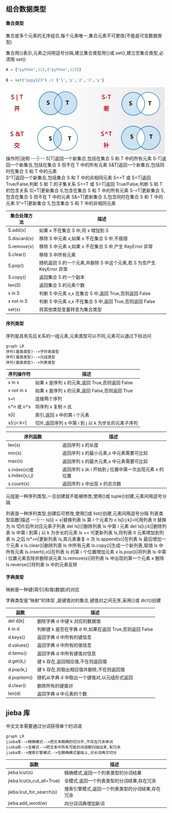 ## 组合数据类型

#### 集合类型

集合是多个元素的无序组合,每个元素唯一,集合元素不可更改(不能是可变数据类型)

集合用{}表示,元素之间用逗号分隔,建立集合类型用{}或 set(),建立空集合类型,必须用 set()

```python
A = {"python",123,("python",123)}

B = set("pypy123") // {'1','p','2','3','y'}
```

![image](images/集合操作符.png)
操作符|说明
---|---
S\|T|返回一个新集合,包括在集合 S 和 T 中的所有元素
S-T|返回一个新集合,包括在集合 S 但不在 T 中的所有元素
S&T|返回一个新集合,包括同时在集合 S 和 T 中的元素  
S^T|返回一个新集合,包括集合 S 和 T 中的非相同元素
S<=T 或 S<T|返回 True/False,判断 S 和 T 的子集关系
S>=T 或 S>T|返回 True/False,判断 S 和 T 的包含关系
S\|=T|更新集合 S,包含在集合 S 和 T 中的所有元素
S-=T|更新集合 S,包含在集合 S 但不在 T 中的元素
S&=T|更新集合 S,包含同时在集合 S 和 T 中的元素
S^=T|更新集合 S,包含集合 S 和 T 中的非相同元素

| 集合处理方法 | 描述                                                                  |
| ------------ | --------------------------------------------------------------------- |
| S.add(x)     | 如果 x 不在集合 S 中,将 x 增加到 S                                    |
| S.discard(x) | 移除 S 中元素 x,如果 x 不在集合 S 中,不报错                           |
| S.remove(x)  | 移除 S 中元素 x,如果 x 不在集合 S 中,产生 KeyError 异常               |
| S.clear()    | 移除 S 中所有元素                                                     |
| S.pop()      | 随机返回 S 的一个元素,并删除 S 中这个元素,若 S 为空产生 KeyError 异常 |
| S.copy()     | 返回集合 S 的一个副本                                                 |
| len(S)       | 返回集合 S 的元素个数                                                 |
| x in S       | 判断 S 中元素 x,x 在集合 S 中,返回 True,否则返回 False                |
| x not in S   | 判断 S 中元素 x,x 不在集合 S 中,返回 True,否则返回 False              |
| set(x)       | 将其他类型变量转变为集合类型                                          |

#### 序列类型

序列是具有先后关系的一组元素,元素类型可以不同,元素可以通过下标访问

```mermaid
graph LR
序列(基类类型)-->字符串类型
序列(基类类型)-->元组类型
序列(基类类型)-->列表类型
```

| 序列操作符   | 描述                                                |
| ------------ | --------------------------------------------------- |
| x in s       | 如果 x 是序列 s 的元素,返回 True,否则返回 False     |
| x not in s   | 如果 x 是序列 s 的元素,返回 False,否则返回 True     |
| s+t          | 连接两个序列                                        |
| s\*n 或 n\*s | 将序列 s 复制 n 此                                  |
| s[i]         | 索引,返回 s 中的第 i 个元素                         |
| s[i:j<:k>]   | 切片,返回序列 s 中第 i 到 j 以 k 为步长的元素子序列 |

| 序列函数                    | 描述                                                   |
| --------------------------- | ------------------------------------------------------ |
| len(s)                      | 返回序列 s 的长度                                      |
| min(s)                      | 返回序列 s 的最小元素,s 中元素需要可比较               |
| max(s)                      | 返回序列 s 的最大元素,s 中元素需要可比较               |
| s.index(x)或 s.index(x,i,j) | 返回序列 s 从 i 开始到 j 位置中第一次出现元素 x 的位置 |
| s.count(x)                  | 返回序列 s 中出现 x 的总次数                           |

元组是一种序列类型,一旦创建就不能被修改,使用()或 tuple()创建,元素间用逗号分隔

列表是一种序列类型,创建后可修改,使用[]或 list()创建,元素间用逗号分隔
列表类型函数|描述
---|---
ls[i] = x|替换列表 ls 第 i 个元素为 x
ls[i:j:k]=lt|用列表 lt 替换为 ls 切片后所对应元素子列表
del ls[i]|删除列表 ls 中第 i 元素
del ls[i:j:k]|删除列表 ls 中第 i 到第 j 以 k 为步长的元素
ls += lt|更新列表 ls,将列表 lt 元素增加到列表 ls 之后
ls\*=n|更新列表 ls,其元素重复 n 次
ls.append(x)|在列表 ls 最后增加一个元素 x
ls.clear()|删除列表 ls 中所有元素
ls.copy()|生成一个新列表,赋值 ls 中所有元素
ls.insert(i,x)|在列表 ls 的第 i 个位置增加元素 x
ls.pop(i)|将列表 ls 中第 i 位置元素去除并删除该元素
ls.remove(x)|将列表 ls 中出现的第一个元素 x 删除
ls.reverse()|将列表 ls 中的元素反转

#### 字典类型

映射是一种键(索引)和值(数据)的对应

字典类型是"映射"的体现 ,是键值对的集合,键值对之间无序,采用{}或 dict()创建

| 函数               | 描述                                                    |
| ------------------ | ------------------------------------------------------- |
| del d[k]           | 删除字典 d 中键 k 对应的数据值                          |
| k in d             | 判断键 k 是否在字典 d 中,如果在返回 True,否则返回 False |
| d.keys()           | 返回字典 d 中所有的键信息                               |
| d.values()         | 返回字典 d 中所有的值信息                               |
| d.items()          | 返回字典 d 中所有键值对信息                             |
| d.get(k,<default>) | 键 k 存在,返回相应值,不在则返回<default>值              |
| d.pop(k,<default>) | 键 k 存在,则取出相应值并删除,不在则返回<default>值      |
| d.popitem()        | 随机从字典 d 中取出一个键值对,以元组形式返回            |
| d.clear()          | 删除所有的键值对                                        |
| len(d)             | 返回字典 d 中元素的个数                                 |

## jieba 库

中文文本需要通过分词获得单个的词语

```mermaid
graph LR
jieba库-->精确模式-->把文本精确的切分开,不存在冗余单词
jieba库-->全模式-->把文本中所有可能的词语都扫描出来,有冗余
jieba库-->搜索引擎模式-->在精确模式基础上,对长词再次切分
```

| 函数                       | 描述                                             |
| -------------------------- | ------------------------------------------------ |
| jieba.lcut(s)              | 精确模式,返回一个列表类型的分词结果              |
| jieba.lcut(s,cut_all=True) | 全模式,返回一个列表类型的分词结果,存在冗余       |
| jieba.lcut_for_search(s)   | 搜索引擎模式,返回一个列表类型的分词结果,存在冗余 |
| jieba.add_word(w)          | 向分词词典增加新词                               |
